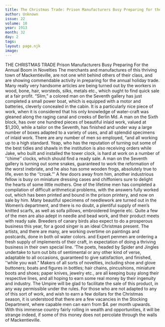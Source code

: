 ```yaml
---
title: The Christmas Trade: Prison Manufacturers Busy Preparing for the Annual Boom in Novelties
author: Unknown
issue: 22
volume: 10
year: 1913
month: 32
day: 2
tags:
layout: page.njk
image:
---
```

THE CHRISTMAS TRADE    Prison Manufacturers Busy Preparing For the Annual Boom in Novelties    The merchants and manufactures of this thriving town of Mackentieville, are not one whit behind others of their class, and are showing commendable activity in preparing for the annual holiday trade. Many really very handsome articles are being turned out by the workers in wood, bone, hair, worsteds, silks, metals etc., which ought to find quick sale at a fair profit.       “Slim,” a colored man on the Seventh gallery has just completed a small power boat, which is equipped with a motor and batteries, cleverly concealed in the cabin. It is a particularly nice piece of work, when it is considered that his only knowledge of water-craft was gleaned along the raging canal and creeks of Berlin Md. A man on the Sixth block, has over one hundred pieces of beautiful inlaid work, valued at $1,200, while a tailor on the Seventh, has finished and under way a large number of boxes adapted to a variety of uses, and all splendid specimens of inlaid work. There are any number of men so employed, “and all working up to a high standard.       Yeap, who has the reputation of turning out some of the best tidies and shawls in the institution is also receiving orders while Jake, who built and installed the tower clock, is hard at work on a number of ‘‘chime’’ clocks, which should find a ready sale.       A man on the Seventh gallery is turning out some snakes, guaranteed to work the reformation of the worst inebriate, and he also has some wooden frogs, absolutely true to life, even to the ‘‘croak.”’ A few doors away from him, another industrious fellow is busy on miniature dressing cases and chiffoniers sure to delight the hearts of some little mothers.       One of the lifetime men has completed a compilation of difficult arithmetical problems, with the answers fully worked out, which has been printed and bound in the prison printery, and now on sale by him. Many beautiful specimens of needlework are turned out in the Women’s department, and there is no doubt, a plentiful supply of men’s knitted scarfs, as well as sofa pillows, embroidered lingerie etc. Quite a few of the men are also adept in needle and bead work, and their product meets with ready sale.       Breeders of canary birds also expect to do a prosperous business this year, for a good singer is an ideal Christmas present. The artists, and there are many, are working overtime on paintings and postcards, done in both oil water colors. and Expert penmen are ordering a fresh supply of implements of their craft, in expectation of doing a thriving business in their own special line. ‘The poets, headed by Spider and Jingles undertake to turn out bits of sentimental or any other kind of verse, adaptable to all occasions, guaranteed to give satisfaction, and finished, ‘‘while you wait.”       Makers of all sorts of novelties, including shoe and glove buttoners; boats and figures in bottles; hair chains, pincushions, miniature boots and shoes; paper knives, jewelry etc., are all keeping busy along their respective lines, and all hoping to earn some real money by their ingenuity and industry. The Umpire will be glad to facilitate the sale of this product, in any way permissible under the rules.       For those who are not adapted to any of this sort of work, and wish to earn a few dollars for the Christmas season, it is understood that there are a few vacancies in the Stocking Department, where capable men can earn from $4. per month upwards.       With this immense country fairly rolling in wealth and opportunities, it will be strange indeed, if some of this money does not percolate through the walls of Mackentieville.
